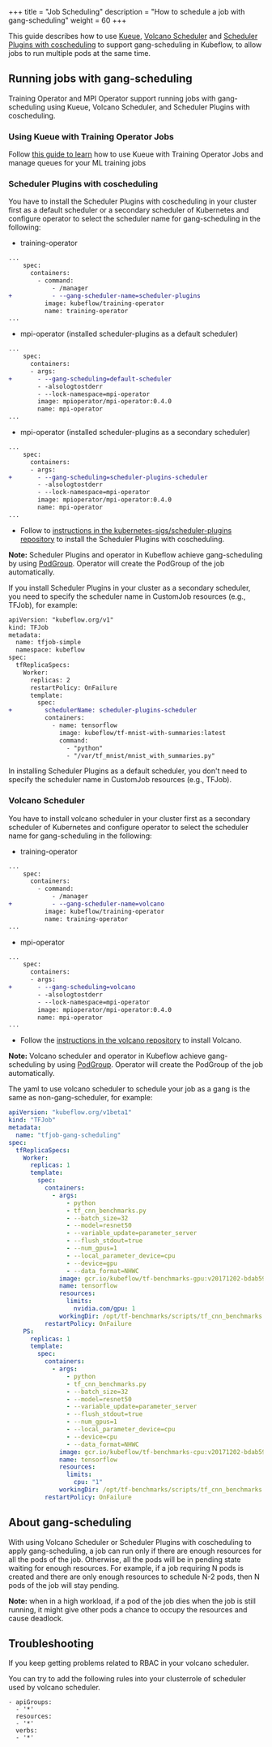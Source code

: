 +++
title = "Job Scheduling"
description = "How to schedule a job with gang-scheduling"
weight = 60
+++

This guide describes how to use [Kueue](https://kueue.sigs.k8s.io/),
[Volcano Scheduler](https://github.com/volcano-sh/volcano) and
[Scheduler Plugins with coscheduling](https://github.com/kubernetes-sigs/scheduler-plugins/blob/2502825c671063af5b2aa78a1d34b24917f2def4/pkg/coscheduling/README.md)
to support gang-scheduling in Kubeflow, to allow jobs to run multiple pods at the same time.

## Running jobs with gang-scheduling

Training Operator and MPI Operator support running jobs with gang-scheduling using Kueue, Volcano Scheduler,
and Scheduler Plugins with coscheduling.

### Using Kueue with Training Operator Jobs

Follow [this guide to learn](https://kueue.sigs.k8s.io/docs/tasks/run/kubeflow/) how to use Kueue
with Training Operator Jobs and manage queues for your ML training jobs

### Scheduler Plugins with coscheduling

You have to install the Scheduler Plugins with coscheduling in your cluster first as a default scheduler or a secondary scheduler of Kubernetes and
configure operator to select the scheduler name for gang-scheduling in the following:

- training-operator

```diff
...
    spec:
      containers:
        - command:
            - /manager
+           - --gang-scheduler-name=scheduler-plugins
          image: kubeflow/training-operator
          name: training-operator
...
```

- mpi-operator (installed scheduler-plugins as a default scheduler)

```diff
...
    spec:
      containers:
      - args:
+       - --gang-scheduling=default-scheduler
        - -alsologtostderr
        - --lock-namespace=mpi-operator
        image: mpioperator/mpi-operator:0.4.0
        name: mpi-operator
...
```

- mpi-operator (installed scheduler-plugins as a secondary scheduler)

```diff
...
    spec:
      containers:
      - args:
+       - --gang-scheduling=scheduler-plugins-scheduler
        - -alsologtostderr
        - --lock-namespace=mpi-operator
        image: mpioperator/mpi-operator:0.4.0
        name: mpi-operator
...
```

- Follow to [instructions in the kubernetes-sigs/scheduler-plugins repository](https://github.com/kubernetes-sigs/scheduler-plugins/blob/2502825c671063af5b2aa78a1d34b24917f2def4/doc/install.md#install-release-v0249-and-use-coscheduling)
  to install the Scheduler Plugins with coscheduling.

**Note:** Scheduler Plugins and operator in Kubeflow achieve gang-scheduling by using [PodGroup](https://github.com/kubernetes-sigs/scheduler-plugins/blob/2502825c671063af5b2aa78a1d34b24917f2def4/pkg/coscheduling/README.md#podgroup).
Operator will create the PodGroup of the job automatically.

If you install Scheduler Plugins in your cluster as a secondary scheduler,
you need to specify the scheduler name in CustomJob resources (e.g., TFJob), for example:

```diff
apiVersion: "kubeflow.org/v1"
kind: TFJob
metadata:
  name: tfjob-simple
  namespace: kubeflow
spec:
  tfReplicaSpecs:
    Worker:
      replicas: 2
      restartPolicy: OnFailure
      template:
        spec:
+         schedulerName: scheduler-plugins-scheduler
          containers:
            - name: tensorflow
              image: kubeflow/tf-mnist-with-summaries:latest
              command:
                - "python"
                - "/var/tf_mnist/mnist_with_summaries.py"
```

In installing Scheduler Plugins as a default scheduler, you don't need to specify the scheduler name in CustomJob resources (e.g., TFJob).

### Volcano Scheduler

You have to install volcano scheduler in your cluster first as a secondary scheduler of Kubernetes and
configure operator to select the scheduler name for gang-scheduling in the following:

- training-operator

```diff
...
    spec:
      containers:
        - command:
            - /manager
+           - --gang-scheduler-name=volcano
          image: kubeflow/training-operator
          name: training-operator
...
```

- mpi-operator

```diff
...
    spec:
      containers:
      - args:
+       - --gang-scheduling=volcano
        - -alsologtostderr
        - --lock-namespace=mpi-operator
        image: mpioperator/mpi-operator:0.4.0
        name: mpi-operator
...
```

- Follow the [instructions in the volcano repository](https://github.com/volcano-sh/volcano) to install Volcano.

**Note:** Volcano scheduler and operator in Kubeflow achieve gang-scheduling by using [PodGroup](https://volcano.sh/en/docs/podgroup/).
Operator will create the PodGroup of the job automatically.

The yaml to use volcano scheduler to schedule your job as a gang is the same as non-gang-scheduler, for example:

```yaml
apiVersion: "kubeflow.org/v1beta1"
kind: "TFJob"
metadata:
  name: "tfjob-gang-scheduling"
spec:
  tfReplicaSpecs:
    Worker:
      replicas: 1
      template:
        spec:
          containers:
            - args:
                - python
                - tf_cnn_benchmarks.py
                - --batch_size=32
                - --model=resnet50
                - --variable_update=parameter_server
                - --flush_stdout=true
                - --num_gpus=1
                - --local_parameter_device=cpu
                - --device=gpu
                - --data_format=NHWC
              image: gcr.io/kubeflow/tf-benchmarks-gpu:v20171202-bdab599-dirty-284af3
              name: tensorflow
              resources:
                limits:
                  nvidia.com/gpu: 1
              workingDir: /opt/tf-benchmarks/scripts/tf_cnn_benchmarks
          restartPolicy: OnFailure
    PS:
      replicas: 1
      template:
        spec:
          containers:
            - args:
                - python
                - tf_cnn_benchmarks.py
                - --batch_size=32
                - --model=resnet50
                - --variable_update=parameter_server
                - --flush_stdout=true
                - --num_gpus=1
                - --local_parameter_device=cpu
                - --device=cpu
                - --data_format=NHWC
              image: gcr.io/kubeflow/tf-benchmarks-cpu:v20171202-bdab599-dirty-284af3
              name: tensorflow
              resources:
                limits:
                  cpu: "1"
              workingDir: /opt/tf-benchmarks/scripts/tf_cnn_benchmarks
          restartPolicy: OnFailure
```

## About gang-scheduling

With using Volcano Scheduler or Scheduler Plugins with coscheduling to apply gang-scheduling,
a job can run only if there are enough resources for all the pods of the job.
Otherwise, all the pods will be in pending state waiting for enough resources.
For example, if a job requiring N pods is created and there are only enough resources to schedule N-2 pods,
then N pods of the job will stay pending.

**Note:** when in a high workload, if a pod of the job dies when the job is still running,
it might give other pods a chance to occupy the resources and cause deadlock.

## Troubleshooting

If you keep getting problems related to RBAC in your volcano scheduler.

You can try to add the following rules into your clusterrole of scheduler used by volcano scheduler.

```
- apiGroups:
  - '*'
  resources:
  - '*'
  verbs:
  - '*'
```
